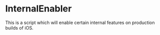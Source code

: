 # InternalEnabler
This is a script which will enable certain internal features on production builds of iOS.
